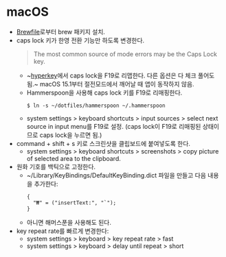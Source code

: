 # macOS

- [Brewfile](../packages/Brewfile)로부터 brew 패키지 설치.
- caps lock 키가 한영 전환 기능만 하도록 변경한다.
  > The most common source of mode errors may be the Caps Lock key.
  - ~[hyperkey](https://formulae.brew.sh/cask/hyperkey)에서 caps lock을 F19로 리맵한다. 다른 옵션은 다 체크 풀어도 됨.~ macOS 15.1부터 절전모드에서 깨어날 때 앱이 동작하지 않음.
  - Hammerspoon을 사용해 caps lock 키를 F19로 리매핑한다.
    ```
    $ ln -s ~/dotfiles/hammerspoon ~/.hammerspoon
    ```
  - system settings > keyboard shortcuts > input sources > select next source in input menu를 F19로 설정. (caps lock이 F19로 리매핑된 상태이므로 caps lock을 누르면 됨.)
- command + shift + s 키로 스크린샷을 클립보드에 붙여넣도록 한다.
  - system settings > keyboard shortcuts > screenshots > copy picture of selected area to the clipboard.
- 원화 기호를 백틱으로 고정한다.
  - ~/Library/KeyBindings/DefaultKeyBinding.dict 파일을 만들고 다음 내용을 추가한다:
    ```
    {
      "₩" = ("insertText:", "`");
    }
    ```
  - 아니면 해머스푼을 사용해도 된다.
- key repeat rate를 빠르게 변경한다:
  - system settings > keyboard > key repeat rate > fast
  - system settings > keyboard > delay until repeat > short
